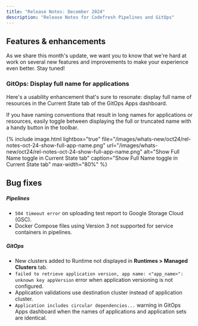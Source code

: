 ```yaml
---
title: "Release Notes: December 2024"
description: "Release Notes for Codefresh Pipelines and GitOps"
---
```

## Features & enhancements

As we share this month's update, we want you to know that we're hard at work on several new features and improvements to make your experience even better. Stay tuned!

### GitOps: Display full name for applications

Here's a usability enhancement that's sure to resonate: display full name of resources in the Current State tab of the GitOps Apps dashboard.

If you have naming conventions that result in long names for applications or resources, easily toggle between displaying the full or truncated name with a handy button in the toolbar.

{% include 
   image.html 
   lightbox="true" 
   file="/images/whats-new/oct24/rel-notes-oct-24-show-full-app-name.png" 
   url="/images/whats-new/oct24/rel-notes-oct-24-show-full-app-name.png" 
   alt="Show Full Name toggle in Current State tab" 
   caption="Show Full Name toggle in Current State tab" 
   max-width="80%" 
   %}


## Bug fixes



##### Pipelines 

* `504 timeout error` on uploading test report to Google Storage Cloud (GSC).
* Docker Compose files using Version 3 not supported for service containers in pipelines.

##### GitOps
* New clusters added to Runtime not displayed in **Runtimes > Managed Clusters** tab.
* `failed to retrieve application version, app name: <"app_name>": unknown key appVersion` error when application versioning is not configured.
* Application validations use destination cluster instead of application cluster.
* `Application includes circular dependencies...` warning in GitOps Apps dashboard when the names of applications and application sets are identical.








